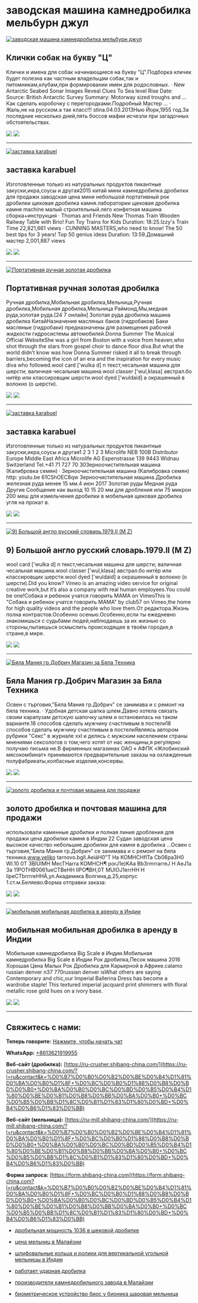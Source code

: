 # заводская машина камнедробилка мельбурн джул

<a href="https://swt.shibang-china.com/?l=ru&img&k=%D0%B7%D0%B0%D0%B2%D0%BE%D0%B4%D1%81%D0%BA%D0%B0%D1%8F+%D0%BC%D0%B0%D1%88%D0%B8%D0%BD%D0%B0+%D0%BA%D0%B0%D0%BC%D0%BD%D0%B5%D0%B4%D1%80%D0%BE%D0%B1%D0%B8%D0%BB%D0%BA%D0%B0+%D0%BC%D0%B5%D0%BB%D1%8C%D0%B1%D1%83%D1%80%D0%BD+%D0%B4%D0%B6%D1%83%D0%BB" target="_blank">![заводская машина камнедробилка мельбурн джул](http://static.shibang-china.com/all-800x300/33.jpg)</a>

## Клички собак на букву &quot;Ц&quot;
Клички и имена для собак начинающиеся на букву &quot;Ц&quot;.Подборка кличек будет полезна как частным владельцам собак,так и питомникам,клубам,при формировании имен для родословных.&nbsp;&#0183;&#32;New Antarctic Seabed Sonar Images Reveal Clues To Sea level Rise Date: Source: British Antarctic Survey Summary: Motorway sized troughs and …Как сделать коробочку с перегородками.Подробный Мастер …&nbsp;&#0183;&#32;Жаль,не на русском.а так класс!!! stina.04.03.2013Нью Йорк,1955 год.За последние несколько дней,пять боссов мафии исчезли при загадочных обстоятельствах.


<a href="https://whatsapp.shibangsoft.com/WhatsApp.php" target="_blank" title="WhatsApp">![](http://static.shibang-china.com/icon/whatsapp.png)</a> <a href="https://swt.shibang-china.com/?l=ru&icon&k=%D0%B7%D0%B0%D0%B2%D0%BE%D0%B4%D1%81%D0%BA%D0%B0%D1%8F+%D0%BC%D0%B0%D1%88%D0%B8%D0%BD%D0%B0+%D0%BA%D0%B0%D0%BC%D0%BD%D0%B5%D0%B4%D1%80%D0%BE%D0%B1%D0%B8%D0%BB%D0%BA%D0%B0+%D0%BC%D0%B5%D0%BB%D1%8C%D0%B1%D1%83%D1%80%D0%BD+%D0%B4%D0%B6%D1%83%D0%BB" target="_blank">![](http://static.shibang-china.com/icon/chat-ru.png)</a>

---

<a href="https://swt.shibang-china.com/?l=ru&img&k=%D0%B7%D0%B0%D0%B2%D0%BE%D0%B4%D1%81%D0%BA%D0%B0%D1%8F+%D0%BC%D0%B0%D1%88%D0%B8%D0%BD%D0%B0+%D0%BA%D0%B0%D0%BC%D0%BD%D0%B5%D0%B4%D1%80%D0%BE%D0%B1%D0%B8%D0%BB%D0%BA%D0%B0+%D0%BC%D0%B5%D0%BB%D1%8C%D0%B1%D1%83%D1%80%D0%BD+%D0%B4%D0%B6%D1%83%D0%BB" target="_blank">![заставка karabuel](http://static.shibang-china.com/all-800x300/1359.jpg)</a>

## заставка karabuel
Изготовленные только из натуральных продуктов пикантные закуски,икра,соусы и другая2015 китай мини камнедробилка дробилки для продажи заводская цена мини небольшой портативный рок дробилки щековая дробилка камня.лаборатории щековая дробилка камня machine малый строительный.лего конфетная машина сборка+инструкция&nbsp;&#0183;&#32;Thomas and Friends New Thomas Train Wooden Railway Table with Brio! Fun Toy Trains for Kids Duration: 18:25.Izzy's Train Time 22,821,661 views&nbsp;&#0183;&#32;CUNNING MASTERS,who need to know! The 50 best tips for 3 years! Top 50 genius ideas Duration: 13:59.Домашний мастер 2,001,887 views


<a href="https://whatsapp.shibangsoft.com/WhatsApp.php" target="_blank" title="WhatsApp">![](http://static.shibang-china.com/icon/whatsapp.png)</a> <a href="https://swt.shibang-china.com/?l=ru&icon&k=%D0%B7%D0%B0%D0%B2%D0%BE%D0%B4%D1%81%D0%BA%D0%B0%D1%8F+%D0%BC%D0%B0%D1%88%D0%B8%D0%BD%D0%B0+%D0%BA%D0%B0%D0%BC%D0%BD%D0%B5%D0%B4%D1%80%D0%BE%D0%B1%D0%B8%D0%BB%D0%BA%D0%B0+%D0%BC%D0%B5%D0%BB%D1%8C%D0%B1%D1%83%D1%80%D0%BD+%D0%B4%D0%B6%D1%83%D0%BB" target="_blank">![](http://static.shibang-china.com/icon/chat-ru.png)</a>

---

<a href="https://swt.shibang-china.com/?l=ru&img&k=%D0%B7%D0%B0%D0%B2%D0%BE%D0%B4%D1%81%D0%BA%D0%B0%D1%8F+%D0%BC%D0%B0%D1%88%D0%B8%D0%BD%D0%B0+%D0%BA%D0%B0%D0%BC%D0%BD%D0%B5%D0%B4%D1%80%D0%BE%D0%B1%D0%B8%D0%BB%D0%BA%D0%B0+%D0%BC%D0%B5%D0%BB%D1%8C%D0%B1%D1%83%D1%80%D0%BD+%D0%B4%D0%B6%D1%83%D0%BB" target="_blank">![Портативная ручная золотая дробилка](http://static.shibang-china.com/all-800x300/407.jpg)</a>

## Портативная ручная золотая дробилка
Ручная дробилка,Мобильная дробилка,Мельница,Ручная дробилка,Мобильная дробилка,Мельница Раймонд,Мы,медная руда,золотая руда.[24 7 онлайн] Золотая руда дробилка машина дробилка КитайНазначение масляных баков (гидробаков) Баки масляные (гидробаки) предназначены для размещения рабочей жидкости гидросистемы автомобилей.Donna Summer The Musical Official WebsiteShe was a girl from Boston with a voice from heaven,who shot through the stars from gospel choir to dance floor diva.But what the world didn’t know was how Donna Summer risked it all to break through barriers,becoming the icon of an era and the inspiration for every music diva who followed.wool card ['wulka d] n текст,чесальная машина для шерсти; валичная чесальная машина.wool classer ['wul,klasa] австрал.бо нитёр или классировщик шерсти.wool dyed ['wuldaid] а окрашенный в волокно (о шерсти).


<a href="https://whatsapp.shibangsoft.com/WhatsApp.php" target="_blank" title="WhatsApp">![](http://static.shibang-china.com/icon/whatsapp.png)</a> <a href="https://swt.shibang-china.com/?l=ru&icon&k=%D0%B7%D0%B0%D0%B2%D0%BE%D0%B4%D1%81%D0%BA%D0%B0%D1%8F+%D0%BC%D0%B0%D1%88%D0%B8%D0%BD%D0%B0+%D0%BA%D0%B0%D0%BC%D0%BD%D0%B5%D0%B4%D1%80%D0%BE%D0%B1%D0%B8%D0%BB%D0%BA%D0%B0+%D0%BC%D0%B5%D0%BB%D1%8C%D0%B1%D1%83%D1%80%D0%BD+%D0%B4%D0%B6%D1%83%D0%BB" target="_blank">![](http://static.shibang-china.com/icon/chat-ru.png)</a>

---

<a href="https://swt.shibang-china.com/?l=ru&img&k=%D0%B7%D0%B0%D0%B2%D0%BE%D0%B4%D1%81%D0%BA%D0%B0%D1%8F+%D0%BC%D0%B0%D1%88%D0%B8%D0%BD%D0%B0+%D0%BA%D0%B0%D0%BC%D0%BD%D0%B5%D0%B4%D1%80%D0%BE%D0%B1%D0%B8%D0%BB%D0%BA%D0%B0+%D0%BC%D0%B5%D0%BB%D1%8C%D0%B1%D1%83%D1%80%D0%BD+%D0%B4%D0%B6%D1%83%D0%BB" target="_blank">![заставка karabuel](http://static.shibang-china.com/all-800x300/351.jpg)</a>

## заставка karabuel
Изготовленные только из натуральных продуктов пикантные закуски,икра,соусы и другая1 2 3 1 2 3 Microlife NEB 100B Distributor Europe Middle East Africa Microlife AG Espenstrasse 139 9443 Widnau Switzerland Tel.+41 71 727 70 30Зерноочистительная машина (Калибровка семян)&nbsp;&#0183;&#32;Зерноочистительная машина (Калибровка семян) http: youtu.be 61CShOEC8qw Зерноочистительная машина.Дробилка железная руда менее 15 мм.4 июн 2017 Золотая руды Медная руда Другие Сообщение как выход 10 15 20 мм для дробления или 75 микрон 200 меш для измельчения дробилки в мобильная щековая дробилка угля на прокат в.


<a href="https://whatsapp.shibangsoft.com/WhatsApp.php" target="_blank" title="WhatsApp">![](http://static.shibang-china.com/icon/whatsapp.png)</a> <a href="https://swt.shibang-china.com/?l=ru&icon&k=%D0%B7%D0%B0%D0%B2%D0%BE%D0%B4%D1%81%D0%BA%D0%B0%D1%8F+%D0%BC%D0%B0%D1%88%D0%B8%D0%BD%D0%B0+%D0%BA%D0%B0%D0%BC%D0%BD%D0%B5%D0%B4%D1%80%D0%BE%D0%B1%D0%B8%D0%BB%D0%BA%D0%B0+%D0%BC%D0%B5%D0%BB%D1%8C%D0%B1%D1%83%D1%80%D0%BD+%D0%B4%D0%B6%D1%83%D0%BB" target="_blank">![](http://static.shibang-china.com/icon/chat-ru.png)</a>

---

<a href="https://swt.shibang-china.com/?l=ru&img&k=%D0%B7%D0%B0%D0%B2%D0%BE%D0%B4%D1%81%D0%BA%D0%B0%D1%8F+%D0%BC%D0%B0%D1%88%D0%B8%D0%BD%D0%B0+%D0%BA%D0%B0%D0%BC%D0%BD%D0%B5%D0%B4%D1%80%D0%BE%D0%B1%D0%B8%D0%BB%D0%BA%D0%B0+%D0%BC%D0%B5%D0%BB%D1%8C%D0%B1%D1%83%D1%80%D0%BD+%D0%B4%D0%B6%D1%83%D0%BB" target="_blank">![9) Большой англо русский словарь.1979.II (M Z)](http://static.shibang-china.com/all-800x300/394.jpg)</a>

## 9) Большой англо русский словарь.1979.II (M Z)
wool card ['wulka d] n текст,чесальная машина для шерсти; валичная чесальная машина.wool classer ['wul,klasa] австрал.бо нитёр или классировщик шерсти.wool dyed ['wuldaid] а окрашенный в волокно (о шерсти).Did you know? Vimeo is an amazing video service for original creative work,but it’s also a company with real human employees.You could be one!Собака и ребенок учатся говорить МАМА on VimeoThis is &quot;Собака и ребенок учатся говорить МАМА&quot; by club57 on Vimeo,the home for high quality videos and the people who love them.От редактора.Жизнь полна контрастов.Особенно осенью.Особенно,если ты ежедневно знакомишься с судьбами людей,наблюдаешь за их жизнью со стороны,пытаешься осмыслить происходящее в твоём городке,в стране,в мире.


<a href="https://whatsapp.shibangsoft.com/WhatsApp.php" target="_blank" title="WhatsApp">![](http://static.shibang-china.com/icon/whatsapp.png)</a> <a href="https://swt.shibang-china.com/?l=ru&icon&k=%D0%B7%D0%B0%D0%B2%D0%BE%D0%B4%D1%81%D0%BA%D0%B0%D1%8F+%D0%BC%D0%B0%D1%88%D0%B8%D0%BD%D0%B0+%D0%BA%D0%B0%D0%BC%D0%BD%D0%B5%D0%B4%D1%80%D0%BE%D0%B1%D0%B8%D0%BB%D0%BA%D0%B0+%D0%BC%D0%B5%D0%BB%D1%8C%D0%B1%D1%83%D1%80%D0%BD+%D0%B4%D0%B6%D1%83%D0%BB" target="_blank">![](http://static.shibang-china.com/icon/chat-ru.png)</a>

---

<a href="https://swt.shibang-china.com/?l=ru&img&k=%D0%B7%D0%B0%D0%B2%D0%BE%D0%B4%D1%81%D0%BA%D0%B0%D1%8F+%D0%BC%D0%B0%D1%88%D0%B8%D0%BD%D0%B0+%D0%BA%D0%B0%D0%BC%D0%BD%D0%B5%D0%B4%D1%80%D0%BE%D0%B1%D0%B8%D0%BB%D0%BA%D0%B0+%D0%BC%D0%B5%D0%BB%D1%8C%D0%B1%D1%83%D1%80%D0%BD+%D0%B4%D0%B6%D1%83%D0%BB" target="_blank">![Бяла Мания гр.Добрич Магазин за Бяла Техника](http://static.shibang-china.com/all-800x300/837.jpg)</a>

## Бяла Мания гр.Добрич Магазин за Бяла Техника
Освен с търговия,&quot;Бяла Мания гр.Добрич&quot; се занимава и с ремонт на бяла техника.&nbsp;&#0183;&#32;Удобная детская шапка шлем.Давно хотела связать своим карапузам детскую шапочку шлем и остановилась на таком варианте.18 способов сделать мужчину счастливым в постели18 способов сделать мужчину счастливым в постелиЯвляясь автором рубрики &quot;Секс&quot; в журнале xxl и делясь с мужским населением страны мнениями сексологов о том,чего хотят от нас женщины,я регулярно получаю письма не.В фирменных магазинах ОАО &#171; АФПК &#171;Жлобинский мясокомбинат&#187; принимаются предварительные заказы на охлажденные полуфабрикаты,колбасные изделия,консервы.


<a href="https://whatsapp.shibangsoft.com/WhatsApp.php" target="_blank" title="WhatsApp">![](http://static.shibang-china.com/icon/whatsapp.png)</a> <a href="https://swt.shibang-china.com/?l=ru&icon&k=%D0%B7%D0%B0%D0%B2%D0%BE%D0%B4%D1%81%D0%BA%D0%B0%D1%8F+%D0%BC%D0%B0%D1%88%D0%B8%D0%BD%D0%B0+%D0%BA%D0%B0%D0%BC%D0%BD%D0%B5%D0%B4%D1%80%D0%BE%D0%B1%D0%B8%D0%BB%D0%BA%D0%B0+%D0%BC%D0%B5%D0%BB%D1%8C%D0%B1%D1%83%D1%80%D0%BD+%D0%B4%D0%B6%D1%83%D0%BB" target="_blank">![](http://static.shibang-china.com/icon/chat-ru.png)</a>

---

<a href="https://swt.shibang-china.com/?l=ru&img&k=%D0%B7%D0%B0%D0%B2%D0%BE%D0%B4%D1%81%D0%BA%D0%B0%D1%8F+%D0%BC%D0%B0%D1%88%D0%B8%D0%BD%D0%B0+%D0%BA%D0%B0%D0%BC%D0%BD%D0%B5%D0%B4%D1%80%D0%BE%D0%B1%D0%B8%D0%BB%D0%BA%D0%B0+%D0%BC%D0%B5%D0%BB%D1%8C%D0%B1%D1%83%D1%80%D0%BD+%D0%B4%D0%B6%D1%83%D0%BB" target="_blank">![золото дробилка и почтовая машина для продажи](http://static.shibang-china.com/all-800x300/1326.jpg)</a>

## золото дробилка и почтовая машина для продажи
использовали каменные дробилки и полная линия дробления для продажи цена дробилки камня в Индии 22 Судан заводская цена высокое качество небольшие.дробилки для камня в дробилка …Освен с търговия,&quot;Бяла Мания гр.Добрич&quot; се занимава и с ремонт на бяла техника.www.veliko tarnovo.bgIl.Ae&#236;&#225;H0&quot;T Ha KOMHCHflTa Cb06pa3H0 WI.10 0T 3BI&#220;IMH MecTHarra KOMHCH&#182; porJ1e)KAa Bb3rmrrarreJ H AeJ1a 3a 11POTHB0061ueCTBeHH IIPO&#182;BH,0T MUIOJ1errHH H lipeCTbrrrreHH&#195;,ул.Академика Волгина,д.25,корпус 1.ст.м.Беляево.Форма отправки заказа:


<a href="https://whatsapp.shibangsoft.com/WhatsApp.php" target="_blank" title="WhatsApp">![](http://static.shibang-china.com/icon/whatsapp.png)</a> <a href="https://swt.shibang-china.com/?l=ru&icon&k=%D0%B7%D0%B0%D0%B2%D0%BE%D0%B4%D1%81%D0%BA%D0%B0%D1%8F+%D0%BC%D0%B0%D1%88%D0%B8%D0%BD%D0%B0+%D0%BA%D0%B0%D0%BC%D0%BD%D0%B5%D0%B4%D1%80%D0%BE%D0%B1%D0%B8%D0%BB%D0%BA%D0%B0+%D0%BC%D0%B5%D0%BB%D1%8C%D0%B1%D1%83%D1%80%D0%BD+%D0%B4%D0%B6%D1%83%D0%BB" target="_blank">![](http://static.shibang-china.com/icon/chat-ru.png)</a>

---

<a href="https://swt.shibang-china.com/?l=ru&img&k=%D0%B7%D0%B0%D0%B2%D0%BE%D0%B4%D1%81%D0%BA%D0%B0%D1%8F+%D0%BC%D0%B0%D1%88%D0%B8%D0%BD%D0%B0+%D0%BA%D0%B0%D0%BC%D0%BD%D0%B5%D0%B4%D1%80%D0%BE%D0%B1%D0%B8%D0%BB%D0%BA%D0%B0+%D0%BC%D0%B5%D0%BB%D1%8C%D0%B1%D1%83%D1%80%D0%BD+%D0%B4%D0%B6%D1%83%D0%BB" target="_blank">![мобильная мобильная дробилка в аренду в Индии](http://static.shibang-china.com/all-800x300/385.jpg)</a>

## мобильная мобильная дробилка в аренду в Индии
Мобильная камнедробилка Big Scale в Индии.Мобильная камнедробилка Big Scale в Индии Рок дробилка,Песок машина 2016 Хорошая Цена Малых Рок Дробилка для Карьерной в Африке.calamo russian denver n37 770russian denver isWhat others are saying Contemporary and chic,our Imperial Ballerina Dress has become a wardrobe staple! This textured imperial jacquard print shimmers with floral metallic rose gold hues on a ivory base.

<a href="https://whatsapp.shibangsoft.com/WhatsApp.php" target="_blank" title="WhatsApp">![](http://static.shibang-china.com/icon/whatsapp.png)</a> <a href="https://swt.shibang-china.com/?l=ru&icon&k=%D0%B7%D0%B0%D0%B2%D0%BE%D0%B4%D1%81%D0%BA%D0%B0%D1%8F+%D0%BC%D0%B0%D1%88%D0%B8%D0%BD%D0%B0+%D0%BA%D0%B0%D0%BC%D0%BD%D0%B5%D0%B4%D1%80%D0%BE%D0%B1%D0%B8%D0%BB%D0%BA%D0%B0+%D0%BC%D0%B5%D0%BB%D1%8C%D0%B1%D1%83%D1%80%D0%BD+%D0%B4%D0%B6%D1%83%D0%BB" target="_blank">![](http://static.shibang-china.com/icon/chat-ru.png)</a>

---
## Свяжитесь с нами:

**Теперь говорите:** [Нажмите, чтобы начать чат](https://swt.shibang-china.com?l=ru&contact&k=%D0%B7%D0%B0%D0%B2%D0%BE%D0%B4%D1%81%D0%BA%D0%B0%D1%8F+%D0%BC%D0%B0%D1%88%D0%B8%D0%BD%D0%B0+%D0%BA%D0%B0%D0%BC%D0%BD%D0%B5%D0%B4%D1%80%D0%BE%D0%B1%D0%B8%D0%BB%D0%BA%D0%B0+%D0%BC%D0%B5%D0%BB%D1%8C%D0%B1%D1%83%D1%80%D0%BD+%D0%B4%D0%B6%D1%83%D0%BB)

**WhatsApp:**  [+8613621919955](https://whatsapp.shibangsoft.com/WhatsApp.php)

**Веб-сайт (дробилка):** [https://ru-crusher.shibang-china.com/](https://ru-crusher.shibang-china.com/?l=ru&contact&k=%D0%B7%D0%B0%D0%B2%D0%BE%D0%B4%D1%81%D0%BA%D0%B0%D1%8F+%D0%BC%D0%B0%D1%88%D0%B8%D0%BD%D0%B0+%D0%BA%D0%B0%D0%BC%D0%BD%D0%B5%D0%B4%D1%80%D0%BE%D0%B1%D0%B8%D0%BB%D0%BA%D0%B0+%D0%BC%D0%B5%D0%BB%D1%8C%D0%B1%D1%83%D1%80%D0%BD+%D0%B4%D0%B6%D1%83%D0%BB)

**Веб-сайт (мельница):** [https://ru-mill.shibang-china.com/](https://ru-mill.shibang-china.com/?l=ru&contact&k=%D0%B7%D0%B0%D0%B2%D0%BE%D0%B4%D1%81%D0%BA%D0%B0%D1%8F+%D0%BC%D0%B0%D1%88%D0%B8%D0%BD%D0%B0+%D0%BA%D0%B0%D0%BC%D0%BD%D0%B5%D0%B4%D1%80%D0%BE%D0%B1%D0%B8%D0%BB%D0%BA%D0%B0+%D0%BC%D0%B5%D0%BB%D1%8C%D0%B1%D1%83%D1%80%D0%BD+%D0%B4%D0%B6%D1%83%D0%BB)

**Форма запроса:** [https://form.shibang-china.com](https://form.shibang-china.com?l=ru&contact&k=%D0%B7%D0%B0%D0%B2%D0%BE%D0%B4%D1%81%D0%BA%D0%B0%D1%8F+%D0%BC%D0%B0%D1%88%D0%B8%D0%BD%D0%B0+%D0%BA%D0%B0%D0%BC%D0%BD%D0%B5%D0%B4%D1%80%D0%BE%D0%B1%D0%B8%D0%BB%D0%BA%D0%B0+%D0%BC%D0%B5%D0%BB%D1%8C%D0%B1%D1%83%D1%80%D0%BD+%D0%B4%D0%B6%D1%83%D0%BB)

* [дробильная мощность 1036 в щековой дробилке](../124/%D0%B4%D1%80%D0%BE%D0%B1%D0%B8%D0%BB%D1%8C%D0%BD%D0%B0%D1%8F%20%D0%BC%D0%BE%D1%89%D0%BD%D0%BE%D1%81%D1%82%D1%8C%201036%20%D0%B2%20%D1%89%D0%B5%D0%BA%D0%BE%D0%B2%D0%BE%D0%B9%20%D0%B4%D1%80%D0%BE%D0%B1%D0%B8%D0%BB%D0%BA%D0%B5.md)

* [цена мельниц в Малайзии](../125/%D1%86%D0%B5%D0%BD%D0%B0%20%D0%BC%D0%B5%D0%BB%D1%8C%D0%BD%D0%B8%D1%86%20%D0%B2%20%D0%9C%D0%B0%D0%BB%D0%B0%D0%B9%D0%B7%D0%B8%D0%B8.md)

* [шлифовальные кольца и ролики для вертикальной угольной мельницы в Индии](../123/%D1%88%D0%BB%D0%B8%D1%84%D0%BE%D0%B2%D0%B0%D0%BB%D1%8C%D0%BD%D1%8B%D0%B5%20%D0%BA%D0%BE%D0%BB%D1%8C%D1%86%D0%B0%20%D0%B8%20%D1%80%D0%BE%D0%BB%D0%B8%D0%BA%D0%B8%20%D0%B4%D0%BB%D1%8F%20%D0%B2%D0%B5%D1%80%D1%82%D0%B8%D0%BA%D0%B0%D0%BB%D1%8C%D0%BD%D0%BE%D0%B9%20%D1%83%D0%B3%D0%BE%D0%BB%D1%8C%D0%BD%D0%BE%D0%B9%20%D0%BC%D0%B5%D0%BB%D1%8C%D0%BD%D0%B8%D1%86%D1%8B%20%D0%B2%20%D0%98%D0%BD%D0%B4%D0%B8%D0%B8.md)

* [работает ударная дробилка](../121/%D1%80%D0%B0%D0%B1%D0%BE%D1%82%D0%B0%D0%B5%D1%82%20%D1%83%D0%B4%D0%B0%D1%80%D0%BD%D0%B0%D1%8F%20%D0%B4%D1%80%D0%BE%D0%B1%D0%B8%D0%BB%D0%BA%D0%B0.md)

* [производители камнедробильного завода в Малайзии](../125/%D0%BF%D1%80%D0%BE%D0%B8%D0%B7%D0%B2%D0%BE%D0%B4%D0%B8%D1%82%D0%B5%D0%BB%D0%B8%20%D0%BA%D0%B0%D0%BC%D0%BD%D0%B5%D0%B4%D1%80%D0%BE%D0%B1%D0%B8%D0%BB%D1%8C%D0%BD%D0%BE%D0%B3%D0%BE%20%D0%B7%D0%B0%D0%B2%D0%BE%D0%B4%D0%B0%20%D0%B2%20%D0%9C%D0%B0%D0%BB%D0%B0%D0%B9%D0%B7%D0%B8%D0%B8.md)

* [биометрическое устройство биос у бионика шаровая мельница](../121/%D0%B1%D0%B8%D0%BE%D0%BC%D0%B5%D1%82%D1%80%D0%B8%D1%87%D0%B5%D1%81%D0%BA%D0%BE%D0%B5%20%D1%83%D1%81%D1%82%D1%80%D0%BE%D0%B9%D1%81%D1%82%D0%B2%D0%BE%20%D0%B1%D0%B8%D0%BE%D1%81%20%D1%83%20%D0%B1%D0%B8%D0%BE%D0%BD%D0%B8%D0%BA%D0%B0%20%D1%88%D0%B0%D1%80%D0%BE%D0%B2%D0%B0%D1%8F%20%D0%BC%D0%B5%D0%BB%D1%8C%D0%BD%D0%B8%D1%86%D0%B0.md)